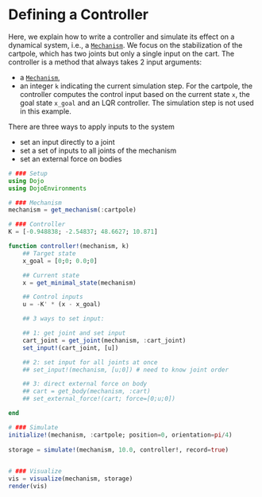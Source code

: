 # Defining a Controller

Here, we explain how to write a controller and simulate its effect on a dynamical system, i.e., a [`Mechanism`](@ref).
We focus on the stabilization of the cartpole, which has two joints but only a single input on the cart. The controller is a method that always takes 2 input arguments:
- a [`Mechanism`](@ref),
- an integer `k` indicating the current simulation step.
For the cartpole, the controller computes the control input based on the current state `x`, the goal state `x_goal` and an LQR controller. The simulation step is not used in this example.

There are three ways to apply inputs to the system
- set an input directly to a joint
- set a set of inputs to all joints of the mechanism
- set an external force on bodies

```julia
# ### Setup
using Dojo
using DojoEnvironments

# ### Mechanism
mechanism = get_mechanism(:cartpole)

# ### Controller
K = [-0.948838; -2.54837; 48.6627; 10.871]

function controller!(mechanism, k)
    ## Target state
    x_goal = [0;0; 0.0;0]

    ## Current state
    x = get_minimal_state(mechanism)

    ## Control inputs
    u = -K' * (x - x_goal)

    ## 3 ways to set input:

    ## 1: get joint and set input
    cart_joint = get_joint(mechanism, :cart_joint)
    set_input!(cart_joint, [u])

    ## 2: set input for all joints at once
    ## set_input!(mechanism, [u;0]) # need to know joint order

    ## 3: direct external force on body
    ## cart = get_body(mechanism, :cart)
    ## set_external_force!(cart; force=[0;u;0])

end

# ### Simulate 
initialize!(mechanism, :cartpole; position=0, orientation=pi/4)
            
storage = simulate!(mechanism, 10.0, controller!, record=true)

    
# ### Visualize
vis = visualize(mechanism, storage)
render(vis)
```
